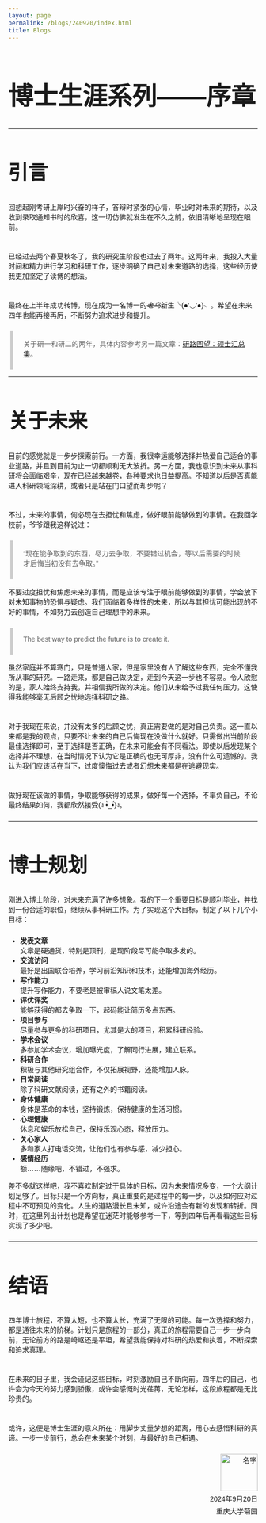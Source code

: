 ```yaml
---
layout: page
permalink: /blogs/240920/index.html
title: Blogs
---
```


<style>
  /* 定义两种字体 */
  @font-face {
    font-family: 'TitleFont';  /* 标题字体 */
    src: url('/assets/fonts/SMILEYSANS.TTF') format('truetype');
  }

  @font-face {
    font-family: 'BodyFont';  /* 正文字体 */
    src: url('/assets/fonts/DENG.TTF') format('truetype');
  }

  

  /* 正文字体设置 */
  body {
    font-family: 'BodyFont', sans-serif;  /* 正文使用BodyFont */
  }
  p {
    font-family: 'BodyFont', sans-serif;  /* 正文使用BodyFont */
    margin-top: 15px;  /* 设置段落顶部间距，例如15px */
    margin-bottom: 23px;  /* 设置段落底部间距，例如15px */
    }
  h1 {
    font-size:50px;
  }
  h2 {
    font-size:40px;
  }
    
/* 设置 blockquote 和 q 的字体 */
  blockquote {font-weight: normal;
    font-family: 'TitleFont', sans-serif;  /* 引用使用BodyFont */
    /* font-style: italic;  设置引用的字体样式为斜体 */
    border-left: 5px solid #ccc;  /* 添加左边框以突出显示引用 */
    margin: 0em 0.3em;  /* 设置引用的上下外边距 */
    padding: 0.01em 1.5em;  /* 设置引用的内边距 */
  }

  q {
    font-family: 'TitleFont', sans-serif;  /* 短引用使用BodyFont */
    quotes: "“" "”" "‘" "’";  /* 设置引号样式 */
  }
</style>



# 博士生涯系列——序章

---

## 引言

回想起刚考研上岸时兴奋的样子，答辩时紧张的心情，毕业时对未来的期待，以及收到录取通知书时的欣喜，这一切仿佛就发生在不久之前，依旧清晰地呈现在眼前。

<br>已经过去两个春夏秋冬了，我的研究生阶段也过去了两年。这两年来，我投入大量时间和精力进行学习和科研工作，逐步明确了自己对未来道路的选择，这些经历使我更加坚定了读博的想法。

<br>最终在上半年成功转博，现在成为一名博一的~~*老鸟*~~新生╰(●’◡’●)╮。希望在未来四年也能再接再厉，不断努力追求进步和提升。

> 关于研一和研二的两年，具体内容参考另一篇文章：[研路回望：硕士汇总集](https://wujie3375.github.io\blogs\240915)。

---

## 关于未来

目前的感觉就是一步步探索前行。一方面，我很幸运能够选择并热爱自己适合的事业道路，并且到目前为止一切都顺利无大波折。另一方面，我也意识到未来从事科研将会面临艰辛，现在已经越来越卷，各种要求也日益提高。不知道以后是否真能进入科研领域深耕，或者只是站在门口望而却步呢？

<br>不过，未来的事情，何必现在去担忧和焦虑，做好眼前能够做到的事情。在我回学校前，爷爷跟我这样说过：

> “现在能争取到的东西，尽力去争取，不要错过机会，等以后需要的时候才后悔当初没有去争取。”

不要过度担忧和焦虑未来的事情，而是应该专注于眼前能够做到的事情，学会放下对未知事物的恐惧与疑虑。我们面临着多样性的未来，所以与其担忧可能出现的不好的事情，不如努力去创造自己理想中的未来。

> The best way to predict the future is to create it.

虽然家庭并不算寒门，只是普通人家，但是家里没有人了解这些东西，完全不懂我所从事的研究。一路走来，都是自己做决定，走到今天这一步也不容易。令人欣慰的是，家人始终支持我，并相信我所做的决定。他们从未给予过我任何压力，这使得我能够毫无后顾之忧地选择科研之路。

<br>对于我现在来说，并没有太多的后顾之忧，真正需要做的是对自己负责。这一直以来都是我的观点，只要不让未来的自己后悔现在没做什么就好。只需做出当前阶段最佳选择即可，至于选择是否正确，在未来可能会有不同看法。即使以后发现某个选择并不理想，在当时情况下认为它是正确的也无可厚非，没有什么可遗憾的。我认为我们应该活在当下，过度懊悔过去或者幻想未来都是在逃避现实。

<br>做好现在该做的事情，争取能够获得的成果，做好每一个选择，不辜负自己，不论最终结果如何，我都欣然接受(ง •̀_•́)ง。

---

## 博士规划

刚进入博士阶段，对未来充满了许多想象。我的下一个重要目标是顺利毕业，并找到一份合适的职位，继续从事科研工作。为了实现这个大目标，制定了以下几个小目标：

- **发表文章**  
  文章是硬通货，特别是顶刊，是现阶段尽可能争取多发的。
- **交流访问**    
  最好是出国联合培养，学习前沿知识和技术，还能增加海外经历。
- **写作能力**    
  提升写作能力，不要老是被审稿人说文笔太差。
- **评优评奖**    
  能够获得的都去争取一下，起码能让简历多点东西。
- **项目参与**    
  尽量参与更多的科研项目，尤其是大的项目，积累科研经验。
- **学术会议**    
  多参加学术会议，增加曝光度，了解同行进展，建立联系。
- **科研合作**    
  积极与其他研究组合作，不仅拓展视野，还能增加人脉。
- **日常阅读**    
  除了科研文献阅读，还有之外的书籍阅读。
- **身体健康**    
  身体是革命的本钱，坚持锻炼，保持健康的生活习惯。
- **心理健康**    
  休息和娱乐放松自己，保持乐观心态，释放压力。
- **关心家人**    
  多和家人打电话交流，让他们也有参与感，减少担心。 
- **感情经历**    
  额……随缘吧，不错过，不强求。

差不多就这样吧，我不喜欢制定过于具体的目标，因为未来情况多变，一个大纲计划足够了。目标只是一个方向标，真正重要的是过程中的每一步，以及如何应对过程中不可预见的变化。人生的道路漫长且未知，或许沿途会有新的发现和转折。同时，在这里列出计划也是希望在迷茫时能够参考一下，等到四年后再看看这些目标实现了多少吧。

---

## 结语

四年博士旅程，不算太短，也不算太长，充满了无限的可能。每一次选择和努力，都是通往未来的阶梯。计划只是旅程的一部分，真正的旅程需要自己一步一步向前，无论前方的路是崎岖还是平坦，希望我能保持对科研的热爱和执着，不断探索和追求真理。

<br>在未来的日子里，我会谨记这些目标，时刻激励自己不断向前。四年后的自己，也许会为今天的努力感到骄傲，或许会感慨时光荏苒，无论怎样，这段旅程都是无比珍贵的。

<br>或许，这便是博士生涯的意义所在：用脚步丈量梦想的距离，用心去感悟科研的真谛。一步一步前行，总会在未来某个时刻，与最好的自己相遇。

<div style="text-align: right;">
  <!-- 插入名字图片 -->
  <img src="https://wujie3375.github.io\blogs\images\sign.png" alt="名字" style="width: 75px; vertical-align: middle;">
  
  <!-- 日期和地点 -->
  <p style="margin: 5px 0;">2024年9月20日</p>
  <p style="margin: 5px 0;">重庆大学菊园</p>
</div>
